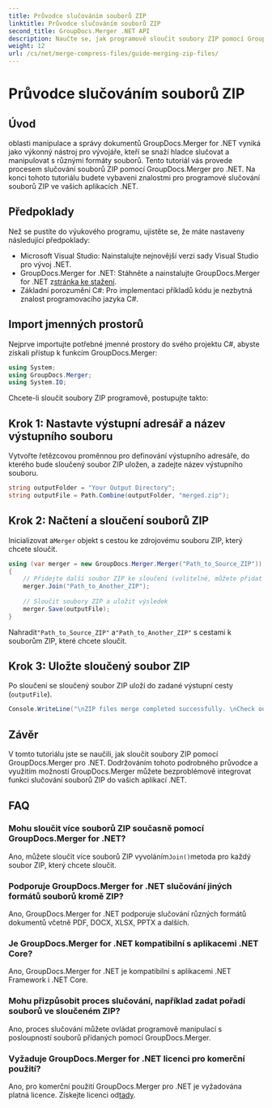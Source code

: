 ```yaml
---
title: Průvodce slučováním souborů ZIP
linktitle: Průvodce slučováním souborů ZIP
second_title: GroupDocs.Merger .NET API
description: Naučte se, jak programově sloučit soubory ZIP pomocí GroupDocs.Merger for .NET. Tento tutoriál poskytuje podrobnou příručku pro vývojáře.
weight: 12
url: /cs/net/merge-compress-files/guide-merging-zip-files/
---
```


# Průvodce slučováním souborů ZIP

## Úvod
oblasti manipulace a správy dokumentů GroupDocs.Merger for .NET vyniká jako výkonný nástroj pro vývojáře, kteří se snaží hladce slučovat a manipulovat s různými formáty souborů. Tento tutoriál vás provede procesem slučování souborů ZIP pomocí GroupDocs.Merger pro .NET. Na konci tohoto tutoriálu budete vybaveni znalostmi pro programové slučování souborů ZIP ve vašich aplikacích .NET.
## Předpoklady
Než se pustíte do výukového programu, ujistěte se, že máte nastaveny následující předpoklady:
- Microsoft Visual Studio: Nainstalujte nejnovější verzi sady Visual Studio pro vývoj .NET.
-  GroupDocs.Merger for .NET: Stáhněte a nainstalujte GroupDocs.Merger for .NET z[stránka ke stažení](https://releases.groupdocs.com/merger/net/).
- Základní porozumění C#: Pro implementaci příkladů kódu je nezbytná znalost programovacího jazyka C#.

## Import jmenných prostorů
Nejprve importujte potřebné jmenné prostory do svého projektu C#, abyste získali přístup k funkcím GroupDocs.Merger:
```csharp
using System; 
using GroupDocs.Merger;
using System.IO;
```

Chcete-li sloučit soubory ZIP programově, postupujte takto:
## Krok 1: Nastavte výstupní adresář a název výstupního souboru
Vytvořte řetězcovou proměnnou pro definování výstupního adresáře, do kterého bude sloučený soubor ZIP uložen, a zadejte název výstupního souboru.
```csharp
string outputFolder = "Your Output Directory";
string outputFile = Path.Combine(outputFolder, "merged.zip");
```
## Krok 2: Načtení a sloučení souborů ZIP
 Inicializovat a`Merger` objekt s cestou ke zdrojovému souboru ZIP, který chcete sloučit.
```csharp
using (var merger = new GroupDocs.Merger.Merger("Path_to_Source_ZIP"))
{
    // Přidejte další soubor ZIP ke sloučení (volitelné, můžete přidat více)
    merger.Join("Path_to_Another_ZIP");
    
    // Sloučit soubory ZIP a uložit výsledek
    merger.Save(outputFile);
}
```
 Nahradit`"Path_to_Source_ZIP"` a`"Path_to_Another_ZIP"` s cestami k souborům ZIP, které chcete sloučit.
## Krok 3: Uložte sloučený soubor ZIP
Po sloučení se sloučený soubor ZIP uloží do zadané výstupní cesty (`outputFile`).
```csharp
Console.WriteLine("\nZIP files merge completed successfully. \nCheck output in {0}", outputFolder);
```

## Závěr
V tomto tutoriálu jste se naučili, jak sloučit soubory ZIP pomocí GroupDocs.Merger pro .NET. Dodržováním tohoto podrobného průvodce a využitím možností GroupDocs.Merger můžete bezproblémově integrovat funkci slučování souborů ZIP do vašich aplikací .NET.

## FAQ
### Mohu sloučit více souborů ZIP současně pomocí GroupDocs.Merger for .NET?
 Ano, můžete sloučit více souborů ZIP vyvoláním`Join()`metoda pro každý soubor ZIP, který chcete sloučit.
### Podporuje GroupDocs.Merger for .NET slučování jiných formátů souborů kromě ZIP?
Ano, GroupDocs.Merger for .NET podporuje slučování různých formátů dokumentů včetně PDF, DOCX, XLSX, PPTX a dalších.
### Je GroupDocs.Merger for .NET kompatibilní s aplikacemi .NET Core?
Ano, GroupDocs.Merger for .NET je kompatibilní s aplikacemi .NET Framework i .NET Core.
### Mohu přizpůsobit proces slučování, například zadat pořadí souborů ve sloučeném ZIP?
Ano, proces slučování můžete ovládat programově manipulací s posloupností souborů přidaných pomocí GroupDocs.Merger.
### Vyžaduje GroupDocs.Merger for .NET licenci pro komerční použití?
 Ano, pro komerční použití GroupDocs.Merger pro .NET je vyžadována platná licence. Získejte licenci od[tady](https://purchase.groupdocs.com/buy).